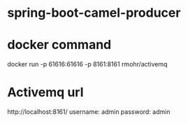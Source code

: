 # spring-boot-camel-producer

# docker command
docker run -p 61616:61616 -p 8161:8161 rmohr/activemq

# Activemq url
http://localhost:8161/
username: admin
password: admin
